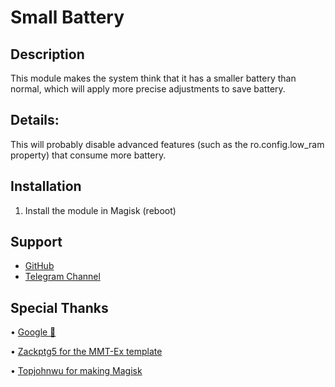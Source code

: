 # Small Battery

## Description
This module makes the system think that it has a smaller battery than normal, which will apply more precise adjustments to save battery.

## Details:
This will probably disable advanced features (such as the ro.config.low_ram property) that consume more battery.

## Installation
1. Install the module in Magisk (reboot)

## Support
- [GitHub](https://github.com/LeanxModulostk/wifi-bonding-nolog) 
- [Telegram Channel](https://t.me/modulostk)

## Special Thanks

• [Google 💩](https://android.googlesource.com/platform/frameworks/base.git/+/master/core/java/com/android/internal/os/RoSystemProperties.java)

• [Zackptg5 for the MMT-Ex template](https://github.com/Zackptg5)

• [Topjohnwu for making Magisk](https://github.com/topjohnwu)